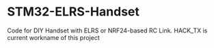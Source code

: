 # STM32-ELRS-Handset
Code for DIY Handset with ELRS or NRF24-based RC Link. HACK_TX is current workname of this project
